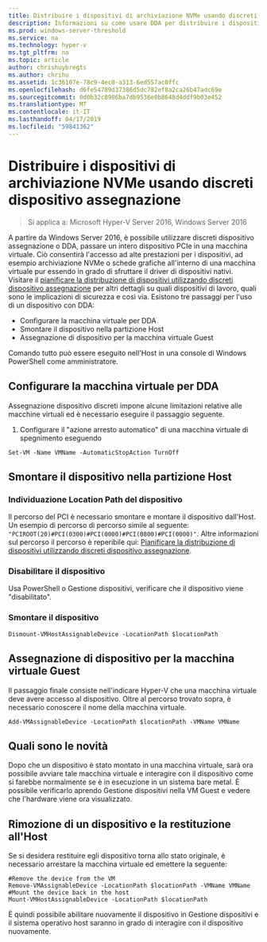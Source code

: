 ```yaml
---
title: Distribuire i dispositivi di archiviazione NVMe usando discreti dispositivo assegnazione
description: Informazioni su come usare DDA per distribuire i dispositivi di archiviazione
ms.prod: windows-server-threshold
ms.service: na
ms.technology: hyper-v
ms.tgt_pltfrm: na
ms.topic: article
author: chrishuybregts
ms.author: chrihu
ms.assetid: 1c36107e-78c9-4ec0-a313-6ed557ac0ffc
ms.openlocfilehash: d6fe54789d37386d5dc782ef8a2ca26b47adc69e
ms.sourcegitcommit: 0d0b32c8986ba7db9536e0b8648d4ddf9b03e452
ms.translationtype: MT
ms.contentlocale: it-IT
ms.lasthandoff: 04/17/2019
ms.locfileid: "59841362"
---
```

# <a name="deploy-nvme-storage-devices-using-discrete-device-assignment"></a>Distribuire i dispositivi di archiviazione NVMe usando discreti dispositivo assegnazione

>Si applica a: Microsoft Hyper-V Server 2016, Windows Server 2016

A partire da Windows Server 2016, è possibile utilizzare discreti dispositivo assegnazione o DDA, passare un intero dispositivo PCIe in una macchina virtuale.  Ciò consentirà l'accesso ad alte prestazioni per i dispositivi, ad esempio archiviazione NVMe o schede grafiche all'interno di una macchina virtuale pur essendo in grado di sfruttare il driver di dispositivi nativi.  Visitare il [pianificare la distribuzione di dispositivi utilizzando discreti dispositivo assegnazione](../plan/Plan-for-Deploying-Devices-using-Discrete-Device-Assignment.md) per altri dettagli su quali dispositivi di lavoro, quali sono le implicazioni di sicurezza e così via. Esistono tre passaggi per l'uso di un dispositivo con DDA:
-   Configurare la macchina virtuale per DDA
-   Smontare il dispositivo nella partizione Host
-   Assegnazione di dispositivo per la macchina virtuale Guest

Comando tutto può essere eseguito nell'Host in una console di Windows PowerShell come amministratore.

## <a name="configure-the-vm-for-dda"></a>Configurare la macchina virtuale per DDA
Assegnazione dispositivo discreti impone alcune limitazioni relative alle macchine virtuali ed è necessario eseguire il passaggio seguente.

1.  Configurare il "azione arresto automatico" di una macchina virtuale di spegnimento eseguendo

```
Set-VM -Name VMName -AutomaticStopAction TurnOff
```

## <a name="dismount-the-device-from-the-host-partition"></a>Smontare il dispositivo nella partizione Host

### <a name="locating-the-devices-location-path"></a>Individuazione Location Path del dispositivo
Il percorso del PCI è necessario smontare e montare il dispositivo dall'Host.  Un esempio di percorso di percorso simile al seguente: `"PCIROOT(20)#PCI(0300)#PCI(0000)#PCI(0800)#PCI(0000)"`.   Altre informazioni sul percorso il percorso è reperibile qui: [Pianificare la distribuzione di dispositivi utilizzando discreti dispositivo assegnazione](../plan/Plan-for-Deploying-Devices-using-Discrete-Device-Assignment.md).

### <a name="disable-the-device"></a>Disabilitare il dispositivo
Usa PowerShell o Gestione dispositivi, verificare che il dispositivo viene "disabilitato".  

### <a name="dismount-the-device"></a>Smontare il dispositivo
```
Dismount-VMHostAssignableDevice -LocationPath $locationPath
```

## <a name="assigning-the-device-to-the-guest-vm"></a>Assegnazione di dispositivo per la macchina virtuale Guest
Il passaggio finale consiste nell'indicare Hyper-V che una macchina virtuale deve avere accesso al dispositivo.  Oltre al percorso trovato sopra, è necessario conoscere il nome della macchina virtuale.

```
Add-VMAssignableDevice -LocationPath $locationPath -VMName VMName
```

## <a name="whats-next"></a>Quali sono le novità
Dopo che un dispositivo è stato montato in una macchina virtuale, sarà ora possibile avviare tale macchina virtuale e interagire con il dispositivo come si farebbe normalmente se è in esecuzione in un sistema bare metal.  È possibile verificarlo aprendo Gestione dispositivi nella VM Guest e vedere che l'hardware viene ora visualizzato.

## <a name="removing-a-device-and-returning-it-to-the-host"></a>Rimozione di un dispositivo e la restituzione all'Host
Se si desidera restituire egli dispositivo torna allo stato originale, è necessario arrestare la macchina virtuale ed emettere la seguente:
```
#Remove the device from the VM
Remove-VMAssignableDevice -LocationPath $locationPath -VMName VMName
#Mount the device back in the host
Mount-VMHostAssignableDevice -LocationPath $locationPath
```
È quindi possibile abilitare nuovamente il dispositivo in Gestione dispositivi e il sistema operativo host saranno in grado di interagire con il dispositivo nuovamente.
